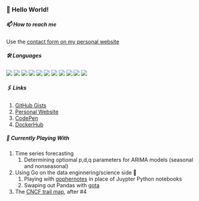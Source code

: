### :wave: Hello World!

##### 📫 How to reach me

Use the [contact form on my personal website](https://www.joshuamummert.com)

##### 🛠️ Languages
![](https://img.shields.io/badge/-Go-black?style=flat-square&logo=Go)
![](https://img.shields.io/badge/-Python-black?style=flat-square&logo=Python)
![](https://img.shields.io/badge/-bash-black?style=flat-square&logo=shell)
![](https://img.shields.io/badge/-JavaScript-black?style=flat-square&logo=javascript)
![](https://img.shields.io/badge/-TypeScript-black?style=flat-square&logo=typescript)
![](https://img.shields.io/badge/-Nodejs-black?style=flat-square&logo=Node.js)
![](https://img.shields.io/badge/-MySQL-black?style=flat-square&logo=MySQL)
![](https://img.shields.io/badge/-PostgreSQL-black?style=flat-square&logo=PostgreSQL)
![](https://img.shields.io/badge/-MongoDB-black?style=flat-square&logo=mongodb)
![](https://img.shields.io/badge/-Neo4j-black?style=flat-square&logo=neo4j)
![](https://img.shields.io/badge/-Docker-black?style=flat-square&logo=Docker)

##### 🖇️ Links
1. [GitHub Gists](https://gist.github.com/speaud)
2. [Personal Website](http://joshuamummert.com/)
3. [CodePen](https://codepen.io/speaud)
4. [DockerHub](https://hub.docker.com/u/spudworksdevshop)

##### 🌱 Currently Playing With
1. Time series forecasting
    1. Determining optiomal p,d,q parameters for ARIMA models (seasonal and nonseasonal)
1. Using Go on the data enginnering/science side 🤕
    1. Playing with [gophernotes](https://github.com/gopherdata/gophernotes) in place of Juypter Python notebooks
    1. Swaping out Pandas with [gota](https://github.com/go-gota/gota)
1. The [CNCF trail map](https://raw.githubusercontent.com/cncf/trailmap/master/CNCF_TrailMap_latest.png), after #4

<!--

##### ⚡ Fun Facts
1. Avid traveler. For realz. As in, every other week at min!
2. I don't partake in social media
3. No video games here but they do look super cool!

##### 📫 How to reach me
1. Email

<p align="left"> <img src="https://komarev.com/ghpvc/?username=speaud&label=Profile%20views&color=0e75b6&style=flat" alt="speaud" /> </p>

## Repo Insights

![langStats](https://github-readme-stats.vercel.app/api/top-langs?username=speaud&show_icons=true&locale=en&layout=compact)

![commitStats](https://github-readme-stats.vercel.app/api?username=speaud&show_icons=true&locale=en)

![streakStats](https://github-readme-streak-stats.herokuapp.com/?user=speaud&show_icons=true&locale=en)

## ⚡ Technologies

![JavaScript](https://img.shields.io/badge/-JavaScript-black?style=flat-square&logo=javascript)
![Nodejs](https://img.shields.io/badge/-Nodejs-black?style=flat-square&logo=Node.js)
![React](https://img.shields.io/badge/-React-black?style=flat-square&logo=react)
![HTML5](https://img.shields.io/badge/-HTML5-E34F26?style=flat-square&logo=html5&logoColor=white)
![CSS3](https://img.shields.io/badge/-CSS3-1572B6?style=flat-square&logo=css3)
![TypeScript](https://img.shields.io/badge/-TypeScript-007ACC?style=flat-square&logo=typescript)
![MongoDB](https://img.shields.io/badge/-MongoDB-black?style=flat-square&logo=mongodb)
![Git](https://img.shields.io/badge/-Git-black?style=flat-square&logo=git)
![GitHub](https://img.shields.io/badge/-GitHub-181717?style=flat-square&logo=github)


**speaud/speaud** is a ✨ _special_ ✨ repository because its `README.md` (this file) appears on your GitHub profile.

Here are some ideas to get you started:

- 🔭 I’m currently working on ...
- 🌱 I’m currently learning ...
- 👯 I’m looking to collaborate on ...
- 🤔 I’m looking for help with ...
- 💬 Ask me about ...
- 📫 How to reach me: ...
- 😄 Pronouns: ...
- ⚡ Fun fact: ...
-->
